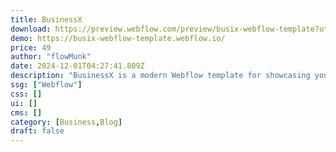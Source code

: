 ```yaml
---
title: BusinessX
download: https://preview.webflow.com/preview/busix-webflow-template?utm_medium=preview_link&utm_source=dashboard&utm_content=busix-webflow-template&preview=376a55e3ef9f1664edf6ab922f10229f&workflow=preview
demo: https://busix-webflow-template.webflow.io/
price: 49
author: "flowMunk"
date: 2024-12-01T04:27:41.809Z
description: "BusinessX is a modern Webflow template for showcasing your business. Highlight your expertise, services, and success stories with professional layouts. Perfect for building trust and growing your business online."
ssg: ["Webflow"]
css: []
ui: []
cms: []
category: [Business,Blog]
draft: false
---
```

